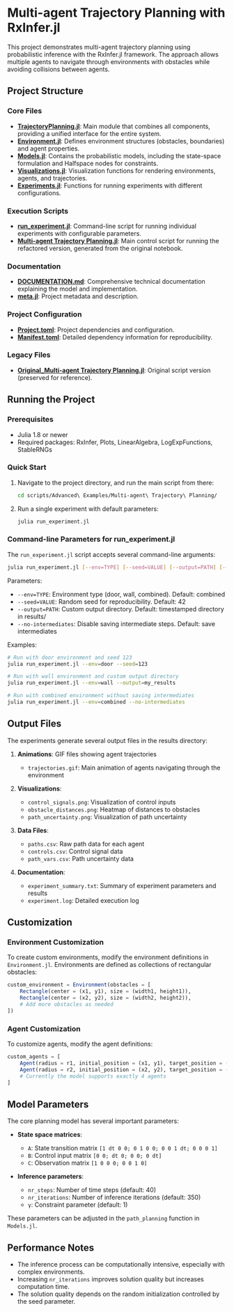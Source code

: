# Multi-agent Trajectory Planning with RxInfer.jl

This project demonstrates multi-agent trajectory planning using probabilistic inference with the RxInfer.jl framework. The approach allows multiple agents to navigate through environments with obstacles while avoiding collisions between agents.

## Project Structure

### Core Files

- **[TrajectoryPlanning.jl](TrajectoryPlanning.jl)**: Main module that combines all components, providing a unified interface for the entire system.
- **[Environment.jl](Environment.jl)**: Defines environment structures (obstacles, boundaries) and agent properties.
- **[Models.jl](Models.jl)**: Contains the probabilistic models, including the state-space formulation and Halfspace nodes for constraints.
- **[Visualizations.jl](Visualizations.jl)**: Visualization functions for rendering environments, agents, and trajectories.
- **[Experiments.jl](Experiments.jl)**: Functions for running experiments with different configurations.

### Execution Scripts

- **[run_experiment.jl](run_experiment.jl)**: Command-line script for running individual experiments with configurable parameters.
- **[Multi-agent Trajectory Planning.jl](Multi-agent%20Trajectory%20Planning.jl)**: Main control script for running the refactored version, generated from the original notebook.

### Documentation

- **[DOCUMENTATION.md](DOCUMENTATION.md)**: Comprehensive technical documentation explaining the model and implementation.
- **[meta.jl](meta.jl)**: Project metadata and description.

### Project Configuration

- **[Project.toml](Project.toml)**: Project dependencies and configuration.
- **[Manifest.toml](Manifest.toml)**: Detailed dependency information for reproducibility.

### Legacy Files

- **[Original_Multi-agent Trajectory Planning.jl](Original_Multi-agent%20Trajectory%20Planning.jl)**: Original script version (preserved for reference).

## Running the Project

### Prerequisites

- Julia 1.8 or newer
- Required packages: RxInfer, Plots, LinearAlgebra, LogExpFunctions, StableRNGs

### Quick Start

1. Navigate to the project directory, and run the main script from there:
   ```bash
   cd scripts/Advanced\ Examples/Multi-agent\ Trajectory\ Planning/
   ```

2. Run a single experiment with default parameters:
   ```bash
   julia run_experiment.jl
   ```

### Command-line Parameters for run_experiment.jl

The `run_experiment.jl` script accepts several command-line arguments:

```bash
julia run_experiment.jl [--env=TYPE] [--seed=VALUE] [--output=PATH] [--no-intermediates]
```

Parameters:
- `--env=TYPE`: Environment type (door, wall, combined). Default: combined
- `--seed=VALUE`: Random seed for reproducibility. Default: 42
- `--output=PATH`: Custom output directory. Default: timestamped directory in results/
- `--no-intermediates`: Disable saving intermediate steps. Default: save intermediates

Examples:
```bash
# Run with door environment and seed 123
julia run_experiment.jl --env=door --seed=123

# Run with wall environment and custom output directory
julia run_experiment.jl --env=wall --output=my_results

# Run with combined environment without saving intermediates
julia run_experiment.jl --env=combined --no-intermediates
```

## Output Files

The experiments generate several output files in the results directory:

1. **Animations**: GIF files showing agent trajectories
   - `trajectories.gif`: Main animation of agents navigating through the environment

2. **Visualizations**:
   - `control_signals.png`: Visualization of control inputs
   - `obstacle_distances.png`: Heatmap of distances to obstacles
   - `path_uncertainty.png`: Visualization of path uncertainty

3. **Data Files**:
   - `paths.csv`: Raw path data for each agent
   - `controls.csv`: Control signal data
   - `path_vars.csv`: Path uncertainty data

4. **Documentation**:
   - `experiment_summary.txt`: Summary of experiment parameters and results
   - `experiment.log`: Detailed execution log

## Customization

### Environment Customization

To create custom environments, modify the environment definitions in `Environment.jl`. Environments are defined as collections of rectangular obstacles:

```julia
custom_environment = Environment(obstacles = [
    Rectangle(center = (x1, y1), size = (width1, height1)),
    Rectangle(center = (x2, y2), size = (width2, height2)),
    # Add more obstacles as needed
])
```

### Agent Customization

To customize agents, modify the agent definitions:

```julia
custom_agents = [
    Agent(radius = r1, initial_position = (x1, y1), target_position = (tx1, ty1)),
    Agent(radius = r2, initial_position = (x2, y2), target_position = (tx2, ty2)),
    # Currently the model supports exactly 4 agents
]
```

## Model Parameters

The core planning model has several important parameters:

- **State space matrices**:
  - `A`: State transition matrix `[1 dt 0 0; 0 1 0 0; 0 0 1 dt; 0 0 0 1]`
  - `B`: Control input matrix `[0 0; dt 0; 0 0; 0 dt]`
  - `C`: Observation matrix `[1 0 0 0; 0 0 1 0]`

- **Inference parameters**:
  - `nr_steps`: Number of time steps (default: 40)
  - `nr_iterations`: Number of inference iterations (default: 350)
  - `γ`: Constraint parameter (default: 1)

These parameters can be adjusted in the `path_planning` function in `Models.jl`.

## Performance Notes

- The inference process can be computationally intensive, especially with complex environments.
- Increasing `nr_iterations` improves solution quality but increases computation time.
- The solution quality depends on the random initialization controlled by the seed parameter. 